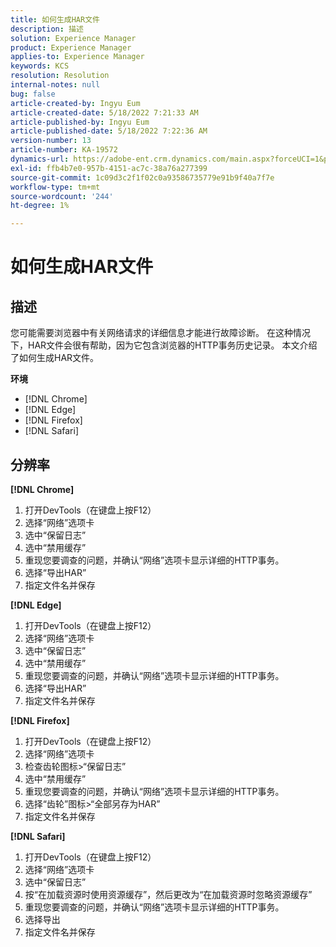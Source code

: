 ```yaml
---
title: 如何生成HAR文件
description: 描述
solution: Experience Manager
product: Experience Manager
applies-to: Experience Manager
keywords: KCS
resolution: Resolution
internal-notes: null
bug: false
article-created-by: Ingyu Eum
article-created-date: 5/18/2022 7:21:33 AM
article-published-by: Ingyu Eum
article-published-date: 5/18/2022 7:22:36 AM
version-number: 13
article-number: KA-19572
dynamics-url: https://adobe-ent.crm.dynamics.com/main.aspx?forceUCI=1&pagetype=entityrecord&etn=knowledgearticle&id=58c9ff20-7bd6-ec11-a7b5-000d3a3ade0f
exl-id: ffb4b7e0-957b-4151-ac7c-38a76a277399
source-git-commit: 1c09d3c2f1f02c0a93586735779e91b9f40a7f7e
workflow-type: tm+mt
source-wordcount: '244'
ht-degree: 1%

---
```


# 如何生成HAR文件

## 描述


您可能需要浏览器中有关网络请求的详细信息才能进行故障诊断。 在这种情况下，HAR文件会很有帮助，因为它包含浏览器的HTTP事务历史记录。 本文介绍了如何生成HAR文件。

<b>环境</b>

- [!DNL Chrome]
- [!DNL Edge]
- [!DNL Firefox]
- [!DNL Safari]


## 分辨率


<b>[!DNL Chrome]</b>

1. 打开DevTools（在键盘上按F12）
1. 选择“网络”选项卡
1. 选中“保留日志”
1. 选中“禁用缓存”
1. 重现您要调查的问题，并确认“网络”选项卡显示详细的HTTP事务。
1. 选择“导出HAR”
1. 指定文件名并保存

<b>[!DNL Edge]</b>

1. 打开DevTools（在键盘上按F12）
1. 选择“网络”选项卡
1. 选中“保留日志”
1. 选中“禁用缓存”
1. 重现您要调查的问题，并确认“网络”选项卡显示详细的HTTP事务。
1. 选择“导出HAR”
1. 指定文件名并保存

<b>[!DNL Firefox]</b>

1. 打开DevTools（在键盘上按F12）
1. 选择“网络”选项卡
1. 检查齿轮图标>“保留日志”
1. 选中“禁用缓存”
1. 重现您要调查的问题，并确认“网络”选项卡显示详细的HTTP事务。
1. 选择“齿轮”图标>“全部另存为HAR”
1. 指定文件名并保存

<b>[!DNL Safari]</b>

1. 打开DevTools（在键盘上按F12）
1. 选择“网络”选项卡 
1. 选中“保留日志”
1. 按“在加载资源时使用资源缓存”，然后更改为“在加载资源时忽略资源缓存”
1. 重现您要调查的问题，并确认“网络”选项卡显示详细的HTTP事务。
1. 选择导出
1. 指定文件名并保存
